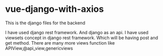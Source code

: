 # vue-django-with-axios
This is the django files for the backend

I have used django rest framework.
And django as an api.
I have used viewsets concept in django rest framework.
Which will be having post and get method.
There are many more views function like
APIView,@api_view,genericviews
